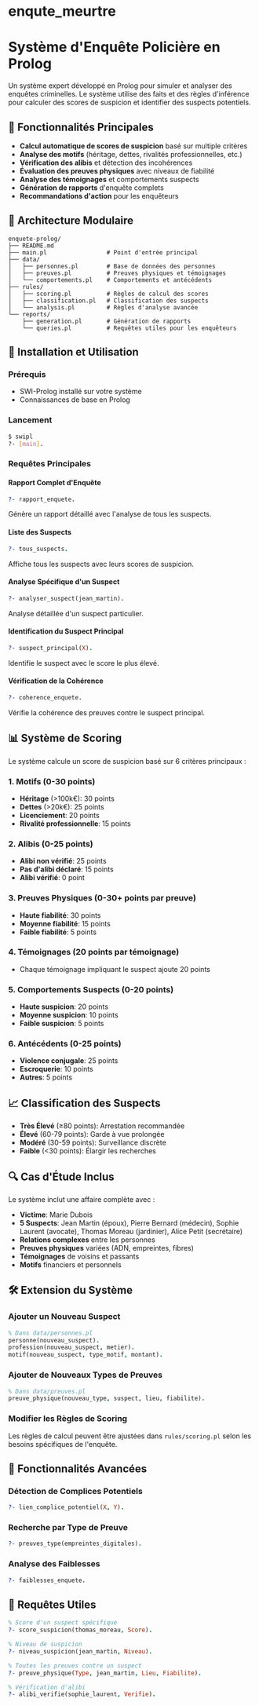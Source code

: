# enqute_meurtre
# Système d'Enquête Policière en Prolog

Un système expert développé en Prolog pour simuler et analyser des enquêtes criminelles. Le système utilise des faits et des règles d'inférence pour calculer des scores de suspicion et identifier des suspects potentiels.

## 🎯 Fonctionnalités Principales

- **Calcul automatique de scores de suspicion** basé sur multiple critères
- **Analyse des motifs** (héritage, dettes, rivalités professionnelles, etc.)
- **Vérification des alibis** et détection des incohérences
- **Évaluation des preuves physiques** avec niveaux de fiabilité
- **Analyse des témoignages** et comportements suspects
- **Génération de rapports** d'enquête complets
- **Recommandations d'action** pour les enquêteurs

## 📁 Architecture Modulaire

```
enquete-prolog/
├── README.md
├── main.pl                 # Point d'entrée principal
├── data/
│   ├── personnes.pl        # Base de données des personnes
│   ├── preuves.pl          # Preuves physiques et témoignages
│   └── comportements.pl    # Comportements et antécédents
├── rules/
│   ├── scoring.pl          # Règles de calcul des scores
│   ├── classification.pl   # Classification des suspects
│   └── analysis.pl         # Règles d'analyse avancée
└── reports/
    ├── generation.pl       # Génération de rapports
    └── queries.pl          # Requêtes utiles pour les enquêteurs
```

## 🚀 Installation et Utilisation

### Prérequis
- SWI-Prolog installé sur votre système
- Connaissances de base en Prolog

### Lancement
```bash
$ swipl
?- [main].
```

### Requêtes Principales

#### Rapport Complet d'Enquête
```prolog
?- rapport_enquete.
```
Génère un rapport détaillé avec l'analyse de tous les suspects.

#### Liste des Suspects
```prolog
?- tous_suspects.
```
Affiche tous les suspects avec leurs scores de suspicion.

#### Analyse Spécifique d'un Suspect
```prolog
?- analyser_suspect(jean_martin).
```
Analyse détaillée d'un suspect particulier.

#### Identification du Suspect Principal
```prolog
?- suspect_principal(X).
```
Identifie le suspect avec le score le plus élevé.

#### Vérification de la Cohérence
```prolog
?- coherence_enquete.
```
Vérifie la cohérence des preuves contre le suspect principal.

## 📊 Système de Scoring

Le système calcule un score de suspicion basé sur 6 critères principaux :

### 1. Motifs (0-30 points)
- **Héritage** (>100k€): 30 points
- **Dettes** (>20k€): 25 points  
- **Licenciement**: 20 points
- **Rivalité professionnelle**: 15 points

### 2. Alibis (0-25 points)
- **Alibi non vérifié**: 25 points
- **Pas d'alibi déclaré**: 15 points
- **Alibi vérifié**: 0 point

### 3. Preuves Physiques (0-30+ points par preuve)
- **Haute fiabilité**: 30 points
- **Moyenne fiabilité**: 15 points
- **Faible fiabilité**: 5 points

### 4. Témoignages (20 points par témoignage)
- Chaque témoignage impliquant le suspect ajoute 20 points

### 5. Comportements Suspects (0-20 points)
- **Haute suspicion**: 20 points
- **Moyenne suspicion**: 10 points
- **Faible suspicion**: 5 points

### 6. Antécédents (0-25 points)
- **Violence conjugale**: 25 points
- **Escroquerie**: 10 points
- **Autres**: 5 points

## 📈 Classification des Suspects

- **Très Élevé** (≥80 points): Arrestation recommandée
- **Élevé** (60-79 points): Garde à vue prolongée
- **Modéré** (30-59 points): Surveillance discrète
- **Faible** (<30 points): Élargir les recherches

## 🔍 Cas d'Étude Inclus

Le système inclut une affaire complète avec :
- **Victime**: Marie Dubois
- **5 Suspects**: Jean Martin (époux), Pierre Bernard (médecin), Sophie Laurent (avocate), Thomas Moreau (jardinier), Alice Petit (secrétaire)
- **Relations complexes** entre les personnes
- **Preuves physiques** variées (ADN, empreintes, fibres)
- **Témoignages** de voisins et passants
- **Motifs** financiers et personnels

## 🛠️ Extension du Système

### Ajouter un Nouveau Suspect
```prolog
% Dans data/personnes.pl
personne(nouveau_suspect).
profession(nouveau_suspect, metier).
motif(nouveau_suspect, type_motif, montant).
```

### Ajouter de Nouveaux Types de Preuves
```prolog
% Dans data/preuves.pl
preuve_physique(nouveau_type, suspect, lieu, fiabilite).
```

### Modifier les Règles de Scoring
Les règles de calcul peuvent être ajustées dans `rules/scoring.pl` selon les besoins spécifiques de l'enquête.

## 🔧 Fonctionnalités Avancées

### Détection de Complices Potentiels
```prolog
?- lien_complice_potentiel(X, Y).
```

### Recherche par Type de Preuve
```prolog
?- preuves_type(empreintes_digitales).
```

### Analyse des Faiblesses
```prolog
?- faiblesses_enquete.
```

## 📝 Requêtes Utiles

```prolog
% Score d'un suspect spécifique
?- score_suspicion(thomas_moreau, Score).

% Niveau de suspicion
?- niveau_suspicion(jean_martin, Niveau).

% Toutes les preuves contre un suspect
?- preuve_physique(Type, jean_martin, Lieu, Fiabilite).

% Vérification d'alibi
?- alibi_verifie(sophie_laurent, Verifie).
```
